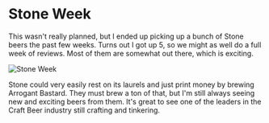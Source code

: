 Stone Week
==========

This wasn't really planned, but I ended up picking up a bunch of Stone beers the past few weeks. Turns out I got up 5, so we might as well do a full week of reviews. Most of them are somewhat out there, which is exciting.

![Stone Week](http://distilleryimage3.instagram.com/f5a69318d4e111e1a76e22000a1e8903_7.jpg "Stone Week")

Stone could very easily rest on its laurels and just print money by brewing Arrogant Bastard. They must brew a ton of that, but I'm still always seeing new and exciting beers from them. It's great to see one of the leaders in the Craft Beer industry still crafting and tinkering.